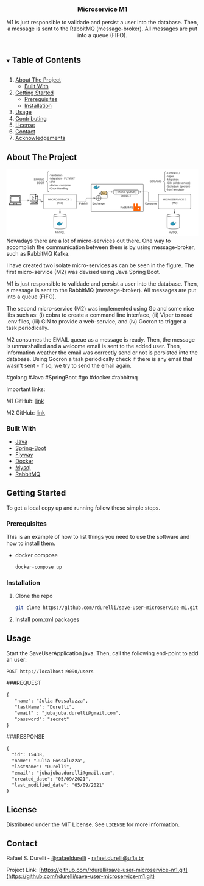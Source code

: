 





<p align="center">
  

<h3 align="center">Microservice M1</h3>

  <p align="center">
    M1 is just responsible to validade and persist a user into the database. Then, a message is sent to the RabbitMQ (message-broker). All messages are put into a queue (FIFO).
    <br />
</p>



<!-- TABLE OF CONTENTS -->
<details open="open">
  <summary><h2 style="display: inline-block">Table of Contents</h2></summary>
  <ol>
    <li>
      <a href="#about-the-project">About The Project</a>
      <ul>
        <li><a href="#built-with">Built With</a></li>
      </ul>
    </li>
    <li>
      <a href="#getting-started">Getting Started</a>
      <ul>
        <li><a href="#prerequisites">Prerequisites</a></li>
        <li><a href="#installation">Installation</a></li>
      </ul>
    </li>
    <li><a href="#usage">Usage</a></li>
    <li><a href="#contributing">Contributing</a></li>
    <li><a href="#license">License</a></li>
    <li><a href="#contact">Contact</a></li>
    <li><a href="#acknowledgements">Acknowledgements</a></li>
  </ol>
</details>




<!-- ABOUT THE PROJECT -->
## About The Project
![alt text](https://github.com/rdurelli/save-user-microservice-m1/blob/main/image/arch.png?raw=true)
Nowadays there are a lot of micro-services out there. One way to accomplish the communication between them is by using message-broker, such as RabbitMQ Kafka.

I have created two isolate micro-services as can be seen in the figure. The first micro-service (M2) was devised using Java Spring Boot.

M1 is just responsible to validade and persist a user into the database. Then, a message is sent to the RabbitMQ (message-broker). All messages are put into a queue (FIFO).

The second micro-service (M2) was implemented using Go and some nice libs such as: (i) cobra to create a command line interface, (ii) Viper to read .env files, (iii) GIN to provide a web-service, and (iv) Gocron to trigger a task periodically.

M2 consumes the EMAIL queue as a message is ready. Then, the message is unmarshalled and a welcome email is sent to the added user. Then, information weather the email was correctly send or not is persisted into the database. Using Gocron a task periodically check if there is any email that wasn’t sent - if so, we try to send the email again.

#golang #Java #SpringBoot #go #docker #rabbitmq

Important links:

M1 GitHub: [link](https://github.com/rdurelli/save-user-microservice-m1.git)

M2 GitHub: [link](https://github.com/rdurelli/consumer-microservice-m2.git)


### Built With

* [Java]()
* [Spring-Boot](https://spring.io/projects/spring-boot)
* [Flyway](https://flywaydb.org/)
* [Docker](https://www.docker.com/)
* [Mysql]()
* [RabbitMQ](https://www.rabbitmq.com/)




<!-- GETTING STARTED -->
## Getting Started




To get a local copy up and running follow these simple steps.

### Prerequisites

This is an example of how to list things you need to use the software and how to install them.
* docker compose
  ```sh
  docker-compose up 
  ```

### Installation

1. Clone the repo
   ```sh
   git clone https://github.com/rdurelli/save-user-microservice-m1.git
   ```
2. Install pom.xml packages




<!-- USAGE EXAMPLES -->
## Usage

Start the SaveUserApplication.java. Then, call the following end-point to add an user: 

```
POST http://localhost:9090/users
```
###REQUEST
```
{
   "name": "Julia Fossaluzza",
   "lastName": "Durelli",
   "email" : "jubajuba.durelli@gmail.com",
   "password": "secret"
}
```
###RESPONSE
```
{
  "id": 15438,
  "name": "Julia Fossaluzza",
  "lastName": "Durelli",
  "email": "jubajuba.durelli@gmail.com",
  "created_date": "05/09/2021",
  "last_modified_date": "05/09/2021"
}
```


<!-- LICENSE -->
## License

Distributed under the MIT License. See `LICENSE` for more information.



<!-- CONTACT -->
## Contact

Rafael S. Durelli - [@rafaeldurelli](https://twitter.com/rafaeldurelli) - rafael.durelli@ufla.br

Project Link: [https://github.com/rdurelli/save-user-microservice-m1.git](https://github.com/rdurelli/save-user-microservice-m1.git)
